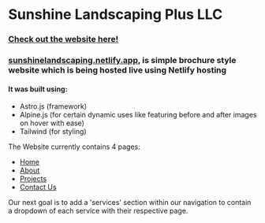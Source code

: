 # Sunshine Landscaping Plus LLC
### <a href="https://sunshinelandscaping.netlify.app">Check out the website here!</a>

### <a href="https://sunshinelandscaping.netlify.app">sunshinelandscaping.netlify.app</a>, is simple brochure style website which is being hosted live using Netlify hosting
#### It was built using: 
* Astro.js (framework)
* Alpine.js (for certain dynamic uses like featuring before and after images on hover with ease)
* Tailwind (for styling)

The Website currently contains 4 pages: 
* <a href="https://sunshinelandscaping.netlify.app">Home</a>
* <a href="https://sunshinelandscaping.netlify.app/about">About</a>
* <a href="https://sunshinelandscaping.netlify.app/project">Projects</a>
* <a href="https://sunshinelandscaping.netlify.app/contact">Contact Us</a>
 
Our next goal is to add a 'services' section within our navigation to contain a dropdown of each service with their respective page.
